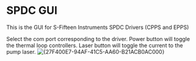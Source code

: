 # SPDC GUI
This is the GUI for S-Fifteen Instruments SPDC Drivers (CPPS and EPPS)

Select the com port corresponding to the driver.
Power button will toggle the thermal loop controllers.
Laser button will toggle the current to the pump laser.
![{27F400E7-94AF-41C5-AA60-B21ACB0AC000}](https://github.com/user-attachments/assets/c7a7e794-d8f6-4313-a7e0-146c79348bec)
